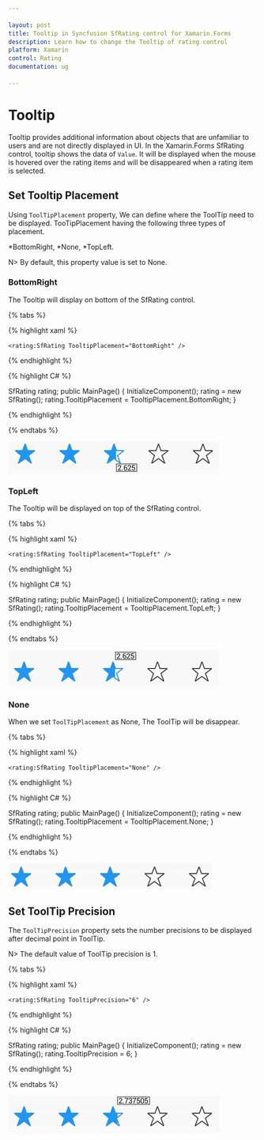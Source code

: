 ```yaml
---

layout: post
title: Tooltip in Syncfusion SfRating control for Xamarin.Forms
description: Learn how to change the Tooltip of rating control
platform: Xamarin
control: Rating
documentation: ug

---
```


# Tooltip

Tooltip provides additional information about objects that are unfamiliar to users and are not directly displayed in UI. In the Xamarin.Forms SfRating control, tooltip shows the data of `Value`. It will be displayed when the mouse is hovered over the rating items and will be disappeared when a rating item is selected.

## Set Tooltip Placement

Using `ToolTipPlacement` property, We can define where the ToolTip need to be displayed. TooTipPlacement having the following three types of placement.

*BottomRight,
*None,
*TopLeft.

N> By default, this property value is set to None.

### BottomRight

The Tooltip will display on bottom of the SfRating control.

{% tabs %}

{% highlight xaml %}

	<rating:SfRating TooltipPlacement="BottomRight" />
	
{% endhighlight %}

{% highlight C# %}

SfRating rating;
public MainPage()
{
    InitializeComponent();
    rating = new SfRating();
    rating.TooltipPlacement = TooltipPlacement.BottomRight;
}

{% endhighlight %}

{% endtabs %}

![SfRating right bottom ToolTip](images/rightBottom.jpg)

### TopLeft 

The Tooltip will be displayed on top of the SfRating control. 

{% tabs %}

{% highlight xaml %}

	<rating:SfRating TooltipPlacement="TopLeft" />
	
{% endhighlight %}

{% highlight C# %}

SfRating rating;
public MainPage()
{
    InitializeComponent();
    rating = new SfRating();
    rating.TooltipPlacement = TooltipPlacement.TopLeft;
}

{% endhighlight %} 

{% endtabs %}

![SfRating top left ToolTip](images/topLeft.jpg) 

### None

When we set `ToolTipPlacement` as None, The ToolTip will be disappear.

{% tabs %}

{% highlight xaml %}

	<rating:SfRating TooltipPlacement="None" />
	
{% endhighlight %}

{% highlight C# %}

SfRating rating;
public MainPage()
{
    InitializeComponent();
    rating = new SfRating();
    rating.TooltipPlacement = TooltipPlacement.None;
}

{% endhighlight %}

{% endtabs %}

![No tooltip](images/null.jpg)

## Set ToolTip Precision

The `ToolTipPrecision` property sets the number precisions to be displayed after decimal point in ToolTip. 

N> The default value of ToolTip precision is 1.

{% tabs %}

{% highlight xaml %}

	<rating:SfRating TooltipPrecision="6" />
	
{% endhighlight %}

{% highlight C# %}

SfRating rating;
public MainPage()
{
    InitializeComponent();
    rating = new SfRating();
    rating.TooltipPrecision = 6;
}

{% endhighlight %}

{% endtabs %}

![SfRating ToolTip precision](images/toolTipPrecision.jpg)